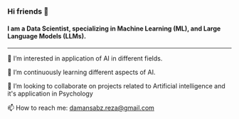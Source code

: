### Hi friends 👋

#### I am a Data Scientist, specializing in Machine Learning (ML), and Large Language Models (LLMs). 
---

👀 I’m interested in application of AI in different fields.

🌱 I’m continuously learning different aspects of AI.  

💞️ I’m looking to collaborate on projects related to Artificial intelligence and it's application in Psychology

📫 How to reach me: damansabz.reza@gmail.com
<!--
**rezaDamansabz/rezaDamansabz** is a ✨ _special_ ✨ repository because its `README.md` (this file) appears on your GitHub profile.

Here are some ideas to get you started:

- 🔭 I’m currently working on ...
- 🌱 I’m currently learning ...
- 👯 I’m looking to collaborate on ...
- 🤔 I’m looking for help with ...
- 💬 Ask me about ...
- 📫 How to reach me: ...
- 😄 Pronouns: ...
- ⚡ Fun fact: ...
-->

